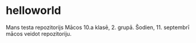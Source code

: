 # helloworld
Mans testa repozitorijs
Mācos 10.a klasē, 2. grupā. Šodien, 11. septembrī mācos veidot repozitoriju.
